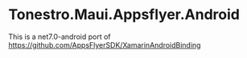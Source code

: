 # Tonestro.Maui.Appsflyer.Android

This is a net7.0-android port of https://github.com/AppsFlyerSDK/XamarinAndroidBinding
